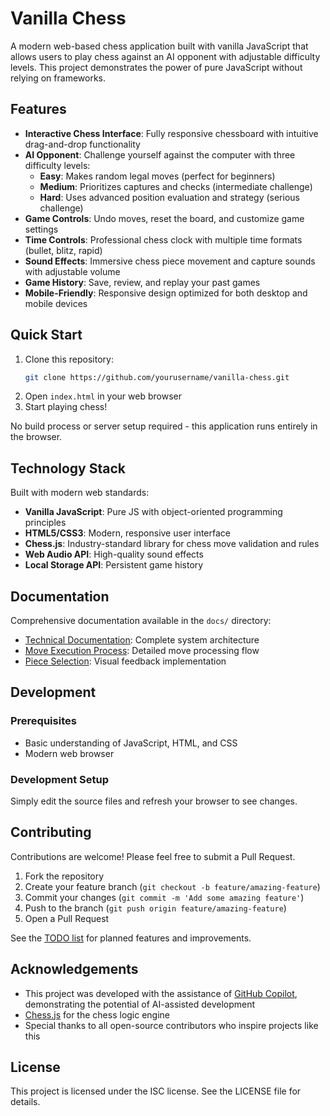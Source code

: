 # Vanilla Chess

A modern web-based chess application built with vanilla JavaScript that allows users to play chess against an AI opponent with adjustable difficulty levels. This project demonstrates the power of pure JavaScript without relying on frameworks.

## Features

- **Interactive Chess Interface**: Fully responsive chessboard with intuitive drag-and-drop functionality
- **AI Opponent**: Challenge yourself against the computer with three difficulty levels:
  - **Easy**: Makes random legal moves (perfect for beginners)
  - **Medium**: Prioritizes captures and checks (intermediate challenge)
  - **Hard**: Uses advanced position evaluation and strategy (serious challenge)
- **Game Controls**: Undo moves, reset the board, and customize game settings
- **Time Controls**: Professional chess clock with multiple time formats (bullet, blitz, rapid)
- **Sound Effects**: Immersive chess piece movement and capture sounds with adjustable volume
- **Game History**: Save, review, and replay your past games
- **Mobile-Friendly**: Responsive design optimized for both desktop and mobile devices

## Quick Start

1. Clone this repository:
   ```bash
   git clone https://github.com/yourusername/vanilla-chess.git
   ```
2. Open `index.html` in your web browser
3. Start playing chess!

No build process or server setup required - this application runs entirely in the browser.

## Technology Stack

Built with modern web standards:
- **Vanilla JavaScript**: Pure JS with object-oriented programming principles
- **HTML5/CSS3**: Modern, responsive user interface
- **Chess.js**: Industry-standard library for chess move validation and rules
- **Web Audio API**: High-quality sound effects
- **Local Storage API**: Persistent game history

## Documentation

Comprehensive documentation available in the `docs/` directory:
- [Technical Documentation](docs/technical-documentation.md): Complete system architecture
- [Move Execution Process](docs/move-execution.md): Detailed move processing flow
- [Piece Selection](docs/piece-selection.md): Visual feedback implementation

## Development

### Prerequisites
- Basic understanding of JavaScript, HTML, and CSS
- Modern web browser

### Development Setup
Simply edit the source files and refresh your browser to see changes.

## Contributing

Contributions are welcome! Please feel free to submit a Pull Request.

1. Fork the repository
2. Create your feature branch (`git checkout -b feature/amazing-feature`)
3. Commit your changes (`git commit -m 'Add some amazing feature'`)
4. Push to the branch (`git push origin feature/amazing-feature`)
5. Open a Pull Request

See the [TODO list](TODO.md) for planned features and improvements.

## Acknowledgements

- This project was developed with the assistance of [GitHub Copilot](https://github.com/features/copilot), demonstrating the potential of AI-assisted development
- [Chess.js](https://github.com/jhlywa/chess.js/) for the chess logic engine
- Special thanks to all open-source contributors who inspire projects like this

## License

This project is licensed under the ISC license. See the LICENSE file for details.

